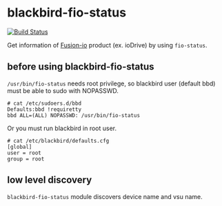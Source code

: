 blackbird-fio-status
====================

[![Build Status](https://travis-ci.org/Vagrants/blackbird-fio-status.png?branch=development)](https://travis-ci.org/Vagrants/blackbird-fio-status)

Get information of [Fusion-io](http://www.fusionio.com/) product (ex. ioDrive) by using `fio-status`.


## before using blackbird-fio-status

`/usr/bin/fio-status` needs root privilege, so blackbird user (default bbd) must be able to sudo with NOPASSWD.

```
# cat /etc/sudoers.d/bbd
Defaults:bbd !requiretty
bbd ALL=(ALL) NOPASSWD: /usr/bin/fio-status
```

Or you must run blackbird in root user.

```
# cat /etc/blackbird/defaults.cfg
[global]
user = root
group = root
```

## low level discovery

`blackbird-fio-status` module discovers device name and vsu name.

